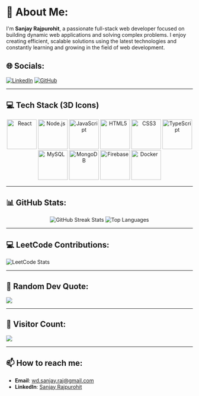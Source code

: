 # 💫 About Me:
I'm **Sanjay Rajpurohit**, a passionate full-stack web developer focused on building dynamic web applications and solving complex problems. I enjoy creating efficient, scalable solutions using the latest technologies and constantly learning and growing in the field of web development.

## 🌐 Socials:
[![LinkedIn](https://img.shields.io/badge/LinkedIn-%230077B5.svg?style=for-the-badge&logo=linkedin&logoColor=white)](https://www.linkedin.com/in/sanjay-rajpurohit-405117215/)
[![GitHub](https://img.shields.io/badge/GitHub-%23121011.svg?style=for-the-badge&logo=github&logoColor=white)](https://github.com/MrSanjayRaj)

---

## 💻 Tech Stack (3D Icons)
<div align="center">
  <img src="https://img.icons8.com/plasticine/100/000000/react.png" alt="React" width="80" height="80"/>
  <img src="https://img.icons8.com/plasticine/100/000000/nodejs.png" alt="Node.js" width="80" height="80"/>
  <img src="https://img.icons8.com/plasticine/100/000000/javascript.png" alt="JavaScript" width="80" height="80"/>
  <img src="https://img.icons8.com/plasticine/100/000000/html-5.png" alt="HTML5" width="80" height="80"/>
  <img src="https://img.icons8.com/plasticine/100/000000/css3.png" alt="CSS3" width="80" height="80"/>
  <img src="https://img.icons8.com/plasticine/100/000000/typescript.png" alt="TypeScript" width="80" height="80"/>
  <img src="https://img.icons8.com/plasticine/100/000000/mysql.png" alt="MySQL" width="80" height="80"/>
  <img src="https://img.icons8.com/plasticine/100/000000/mongodb.png" alt="MongoDB" width="80" height="80"/>
  <img src="https://img.icons8.com/plasticine/100/000000/firebase.png" alt="Firebase" width="80" height="80"/>
  <img src="https://img.icons8.com/plasticine/100/000000/docker.png" alt="Docker" width="80" height="80"/>
</div>


---

## 📊 GitHub Stats:
<div align="center">
  <img src="https://streak-stats.demolab.com?user=MrSanjayRaj&theme=shades-of-purple&hide_border=true" alt="GitHub Streak Stats" />
  <img src="https://github-readme-stats.vercel.app/api/top-langs/?username=MrSanjayRaj&theme=shades-of-purple&hide_border=true&layout=compact" alt="Top Languages" />
</div>

---

## 💻 LeetCode Contributions:
![LeetCode Stats](https://leetcard.jacoblin.cool/MrSanjayRaj?theme=dark&ext=contest)

---

## 📜 Random Dev Quote:
![](https://quotes-github-readme.vercel.app/api?type=horizontal&theme=tokyonight)

---

## 🔢 Visitor Count:
![](https://visitcount.itsvg.in/api?id=MrSanjayRaj&icon=5&color=6)

---

## 📫 How to reach me:
- **Email**: wd.sanjay.raj@gmail.com
- **LinkedIn**: [Sanjay Rajpurohit](https://www.linkedin.com/in/sanjay-rajpurohit-405117215/)
